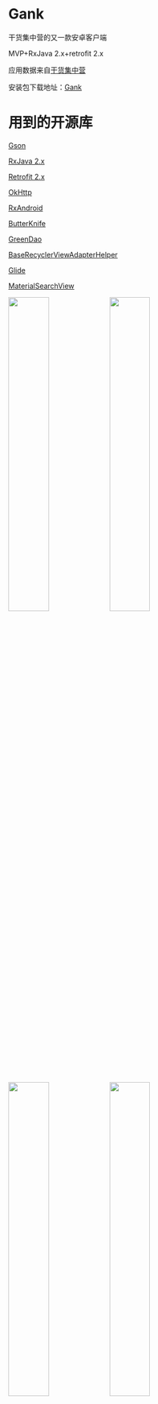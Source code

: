 # Gank
干货集中营的又一款安卓客户端

MVP+RxJava 2.x+retrofit 2.x

应用数据来自[干货集中营](https://gank.io/)

安装包下载地址：[Gank](http://www.coolapk.com/apk/com.github.xiaofei_dev.gank)
# 用到的开源库
[Gson](https://github.com/google/gson)

[RxJava 2.x](https://github.com/ReactiveX/RxJava)

[Retrofit 2.x](https://github.com/square/retrofit)

[OkHttp](https://github.com/square/okhttp)

[RxAndroid](https://github.com/ReactiveX/RxAndroid)

[ButterKnife](https://github.com/JakeWharton/butterknife)

[GreenDao](https://github.com/greenrobot/greenDAO)

[BaseRecyclerViewAdapterHelper](https://github.com/CymChad/BaseRecyclerViewAdapterHelper)

[Glide](https://github.com/bumptech/glide)

[MaterialSearchView](https://github.com/MiguelCatalan/MaterialSearchView)


<img src="https://github.com/xiaofei-dev/Gank/blob/master/art/enframe_2017-04-30-10-31-21.png" width="40%" height="40%"><img src="https://github.com/xiaofei-dev/Gank/blob/master/art/enframe_2017-04-30-10-31-36.png" width="40%" height="40%">
<img src="https://github.com/xiaofei-dev/Gank/blob/master/art/enframe_2017-04-29-21-01-17.png" width="40%" height="40%"><img src="https://github.com/xiaofei-dev/Gank/blob/master/art/enframe_2017-04-29-21-01-41.png" width="40%" height="40%">

